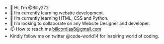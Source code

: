 - 👋 Hi, I’m @Billy272
- 👀 I’m currently learning website development.
- 🌱 I’m currently learning HTML, CSS and Python.
- 💞️ I’m looking to collaborate on any Website Designer and developer.
- 📫 How to reach me billcordias8@gmail.com
-   Kindly follow me on twitter @code-world14 for inspiring world of coding.
<!---
Billy272/Billy272 is a ✨ special ✨ repository because its `README.md` (this file) appears on your GitHub profile.
You can click the Preview link to take a look at your changes.
--->
